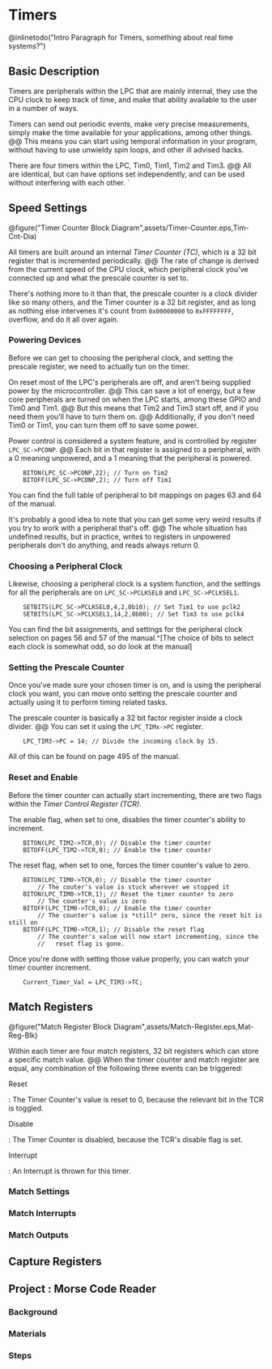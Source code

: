 # Timers #

@inlinetodo("Intro Paragraph for Timers, something about real time systems?")

## Basic Description ##

Timers are peripherals within the LPC that are mainly internal, they
use the CPU clock to keep track of time, and make that ability available
to the user in a number of ways. 

Timers can send out periodic events, make very precise measurements, 
simply make the time available for your applications, among other things.
@@
This means you can start using temporal information in your program, 
without having to use unwieldy spin loops, and other ill advised hacks.

There are four timers within the LPC, Tim0, Tim1, Tim2 and Tim3.
@@
All are identical, but can have options set independently, and can be
used without interfering with each other. `

## Speed Settings ##

@figure("Timer Counter Block Diagram",assets/Timer-Counter.eps,Tim-Cnt-Dia)

All timers are built around an internal _Timer Counter (TC)_,
which is a 32 bit register that is incremented periodically. 
@@
The rate of change is derived from the current speed of the CPU clock,
which peripheral clock you've connected up and what the prescale counter
is set to.

There's nothing more to it than that, the prescale counter is a 
clock divider like so many others, and the Timer counter is a 32 bit register,
and as long as nothing else intervenes it's count from `0x00000000` to 
`0xFFFFFFFF`, overflow, and do it all over again. 

### Powering Devices ###

Before we can get to choosing the peripheral clock, and setting the 
prescale register, we need to actually tun on the timer. 

On reset most of the LPC's peripherals are off, and aren't being supplied
power by the microcontroller. 
@@
This can save a lot of energy, but a few core peripherals are turned on 
when the LPC starts, among these GPIO and Tim0 and Tim1.
@@
But this means that Tim2 and Tim3 start off, and if you need them you'll
have to turn them on. 
@@
Additionally, if you don't need Tim0 or Tim1, you can turn them off
to save some power. 

Power control is considered a system feature, and is controlled by register
`LPC_SC->PCONP`.
@@
Each bit in that register is assigned to a peripheral, with a 0 meaning
unpowered, and a 1 meaning that the peripheral is powered. 

~~~~~{.C}
    BITON(LPC_SC->PCONP,22); // Turn on Tim2
    BITOFF(LPC_SC->PCONP,2); // Turn off Tim1
~~~~~

You can find the full table of peripheral to bit mappings on pages 63 and
64 of the manual.

It's probably a good idea to note that you can get some very weird 
results if you try to work with a peripheral that's off. 
@@
The whole situation has undefined results, but in practice, writes to
registers in unpowered peripherals don't do anything, and reads always
return 0. 

### Choosing a Peripheral Clock ###

Likewise, choosing a peripheral clock is a system function, and the settings
for all the peripherals are on `LPC_SC->PCLKSEL0` and `LPC_SC->PCLKSEL1`.

~~~~~{.C}
    SETBITS(LPC_SC->PCLKSEL0,4,2,0b10); // Set Tim1 to use pclk2
    SETBITS(LPC_SC->PCLKSEL1,14,2,0b00); // Set Tim3 to use pclk4
~~~~~

You can find the bit assignments, and settings for the peripheral clock
selection on pages 56 and 57 of the manual.^[The choice of bits to select
each clock is somewhat odd, so do look at the manual]

### Setting the Prescale Counter ###

Once you've made sure your chosen timer is on, and is using the peripheral
clock you want, you can move onto setting the prescale counter and actually
using it to perform timing related tasks. 

The prescale counter is basically a 32 bit factor register inside a clock divider.
@@
You can set it using the `LPC_TIMx->PC` register. 

~~~~~{.C}
    LPC_TIM3->PC = 14; // Divide the incoming clock by 15. 
~~~~~

All of this can be found on page 495 of the manual. 

### Reset and Enable ###

Before the timer counter can actually start incrementing, there are two flags
within the _Timer Control Register (TCR)_.

The enable flag, when set to one, disables the timer counter's ability to
increment.

~~~~{.C}
    BITON(LPC_TIM2->TCR,0); // Disable the timer counter
    BITOFF(LPC_TIM2->TCR,0); // Enable the timer counter
~~~~

The reset flag, when set to one, forces the timer counter's value to zero. 

~~~~{.C}
    BITON(LPC_TIM0->TCR,0); // Disable the timer counter
        // The couter's value is stuck wherever we stopped it
    BITON(LPC_TIM0->TCR,1); // Reset the timer counter to zero
        // The counter's value is zero
    BITOFF(LPC_TIM0->TCR,0); // Enable the timer counter
        // The counter's value is *still* zero, since the reset bit is still on
    BITOFF(LPC_TIM0->TCR,1); // Disable the reset flag
        // The counter's value will now start incrementing, since the
        //   reset flag is gone. 
~~~~

Once you're done with setting those value properly, you can watch your timer 
counter increment. 

~~~~{.C}
    Current_Timer_Val = LPC_TIM3->TC; 
~~~~

## Match Registers ##

@figure("Match Register Block Diagram",assets/Match-Register.eps,Mat-Reg-Blk)

Within each timer are four match registers, 32 bit registers which can store a
specific match value. 
@@
When the timer counter and match register are equal, any combination of the following
three events can be triggered:

Reset
 
  : The Timer Counter's value is reset to 0, because the relevant bit in the TCR is
    toggled. 

Disable 

  : The Timer Counter is disabled, because the TCR's disable flag is set. 

Interrupt

  : An Interrupt is thrown for this timer.

### Match Settings ###

### Match Interrupts ###

### Match Outputs ###

## Capture Registers ## 

## Project : Morse Code Reader ##

### Background ###

### Materials ###

### Steps ###
